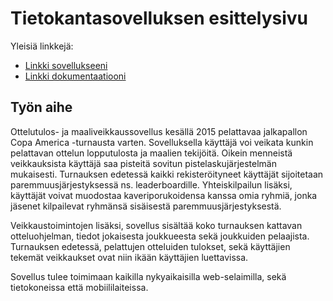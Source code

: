 # Tietokantasovelluksen esittelysivu

Yleisiä linkkejä:

* [Linkki sovellukseeni](https://jesruuth.users.cs.helsinki.fi/tsoha)
* [Linkki dokumentaatiooni](https://www.github.com/zesbr/Tsoha-Bootstrap)

## Työn aihe

Ottelutulos- ja maaliveikkaussovellus kesällä 2015 pelattavaa jalkapallon Copa America -turnausta varten. Sovelluksella käyttäjä voi veikata kunkin pelattavan ottelun lopputulosta ja maalien tekijöitä. Oikein menneistä veikkauksista käyttäjä saa pisteitä sovitun pistelaskujärjestelmän mukaisesti. Turnauksen edetessä kaikki rekisteröityneet käyttäjät sijoitetaan paremmuusjärjestyksessä ns. leaderboardille. Yhteiskilpailun lisäksi, käyttäjät voivat muodostaa kaveriporukoidensa kanssa omia ryhmiä, jonka jäsenet kilpailevat ryhmänsä sisäisestä paremmuusjärjestyksestä.

Veikkaustoimintojen lisäksi, sovellus sisältää koko turnauksen kattavan otteluohjelman, tiedot jokaisesta joukkueesta sekä joukkuiden pelaajista. Turnauksen edetessä, pelattujen otteluiden tulokset, sekä käyttäjien tekemät veikkaukset ovat niin ikään käyttäjien luettavissa.

Sovellus tulee toimimaan kaikilla nykyaikaisilla web-selaimilla, sekä tietokoneissa että mobiililaiteissa.
